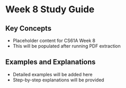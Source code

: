 # Week 8 Study Guide

## Key Concepts

- Placeholder content for CS61A Week 8
- This will be populated after running PDF extraction

## Examples and Explanations

- Detailed examples will be added here
- Step-by-step explanations will be provided

